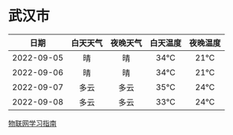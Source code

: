 # 武汉市
|日期|白天天气|夜晚天气|白天温度|夜晚温度|
|:--:|:--:|:--:|:--:|:--:|
|2022-09-05|晴|晴|34℃|21℃|
|2022-09-06|晴|晴|34℃|21℃|
|2022-09-07|多云|多云|35℃|24℃|
|2022-09-08|多云|多云|33℃|24℃|
 
[物联网学习指南](http://doc.lziqi.top/IoT)

